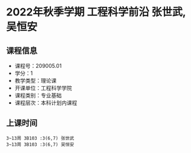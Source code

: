 # 2022年秋季学期 工程科学前沿 张世武, 吴恒安






## 课程信息

- 课程号：209005.01
- 学分：1
- 教学类型：理论课
- 开课单位：工程科学学院
- 课程类别：专业基础
- 课程层次：本科计划内课程

## 上课时间

```
3~13周 3B103 :3(6,7) 张世武
3~13周 3B103 :3(6,7) 吴恒安
```

